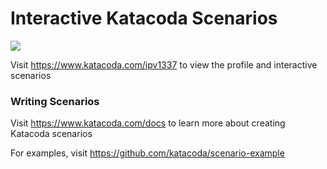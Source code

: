 # Interactive Katacoda Scenarios

[![](http://shields.katacoda.com/katacoda/ipv1337/count.svg)](https://www.katacoda.com/ipv1337 "Get your profile on Katacoda.com")

Visit https://www.katacoda.com/ipv1337 to view the profile and interactive scenarios

### Writing Scenarios
Visit https://www.katacoda.com/docs to learn more about creating Katacoda scenarios

For examples, visit https://github.com/katacoda/scenario-example
